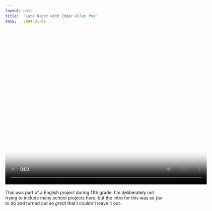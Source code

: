 ```yaml
---
layout: post
title:  "Late Night with Edgar Allen Poe"
date:   2004-01-01
---
```


<video width="640" height="480" poster="/media/2004/01/01/Late-Night-with-Edgar-Allen-Poe/Introduction.jpg" controls>
  <source src="/media/2004/01/01/Late-Night-with-Edgar-Allen-Poe/Introduction.mp4" type="video/mp4" />
  <img alt="Late Night with Edgar Allen Poe - Introduction" src="/media/2004/01/01/Late-Night-with-Edgar-Allen-Poe/Introduction.jpg" />
</video>

<p>
This was part of a English project during 11th grade.  I'm deliberately not trying to include many school projects here, but the intro for this was so <em>fun</em> to do and turned out so <em>great</em> that I couldn't leave it out.
</p>
